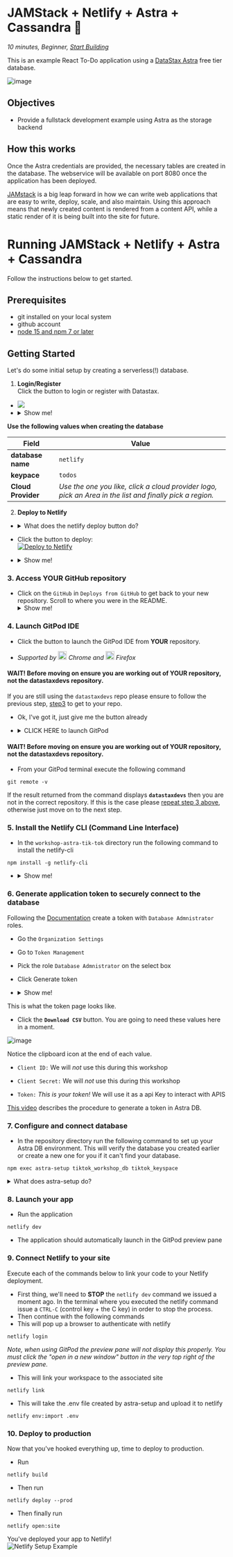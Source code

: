 <!--- STARTEXCLUDE --->
<h1><a class="anchor" aria-hidden="true" id="jamstack-netlify-astra-cassandra"> </a>JAMStack + Netlify + Astra + Cassandra 📒</h1>
<p><em>10 minutes, Beginner, <a href="https://github.com/DataStax-Examples/todo-astra-jamstack-netlify#prerequisites" target="_blank">Start Building</a></em></p>
<p>This is an example React To-Do application using a <a href="https://astra.datastax.com/register?utm_source=devplay&amp;utm_medium=github&amp;utm_campaign=todo-astra-jamstack-netlify" target="_blank">DataStax Astra</a> free tier database.</p>
<!--- ENDEXCLUDE --->
<p><img src="https://monosnap.com/image/Fv0yPAznbeNJD3vYlQfztME6yogzFT" alt="image" /></p>
<h2><a class="anchor" aria-hidden="true" id="objectives"> </a>Objectives</h2>
<ul>
<li>Provide a fullstack development example using Astra as the storage backend</li>
</ul>
<h2><a class="anchor" aria-hidden="true" id="how-this-works"> </a>How this works</h2>
<p>Once the Astra credentials are provided, the necessary tables are created in the database. The webservice will be available on port 8080 once the application has been deployed.</p>
<p><a href="https://jamstack.org/" target="_blank">JAMstack</a> is a big leap forward in how we can write web applications that are easy to write, deploy, scale, and also maintain. Using this approach means that newly created content is rendered from a content API, while a static render of it is being built into the site for future.</p>
<!--- STARTEXCLUDE --->
<h1><a class="anchor" aria-hidden="true" id="running-jamstack-netlify-astra-cassandra"> </a>Running JAMStack + Netlify + Astra + Cassandra</h1>
<p>Follow the instructions below to get started.</p>
<h2><a class="anchor" aria-hidden="true" id="prerequisites"> </a>Prerequisites</h2>
<ul>
<li>git installed on your local system</li>
<li>github account</li>
<li><a href="https://www.whitesourcesoftware.com/free-developer-tools/blog/update-node-js/" target="_blank">node 15 and npm 7 or later</a></li>
</ul>
<h2><a class="anchor" aria-hidden="true" id="getting-started"> </a>Getting Started</h2>
<p>Let's do some initial setup by creating a serverless(!) database.</p>
<ol>
<li><strong>Login/Register</strong><br />
Click the button to login or register with Datastax.</li>
</ol>
<ul>
<li><a href="https://astra.datastax.com/register?utm_source=github&utm_medium=referral&utm_campaign=todo-astra-jamstack-netlify" target="_blank"><img src="https://dabuttonfactory.com/button.png?t=Create+Astra+Database&f=Calibri-bold&ts=20&tc=fff&hp=40&vp=10&c=8&bgt=unicolored&bgc=6fa8dc" /></a></li>
<li>
<details><summary>Show me!</summary>
  <img src="https://github.com/datastaxdevs/workshop-spring-stargate/raw/main/images/tutorials/astra-create-db.gif?raw=true" />
</li>
</ul>
</details>
<p><strong>Use the following values when creating the database</strong></p>
<table>
<thead>
<tr>
<th>Field</th>
<th>Value</th>
</tr>
</thead>
<tbody>
<tr>
<td><strong>database name</strong></td>
<td><code>netlify</code></td>
</tr>
<tr>
<td><strong>keypace</strong></td>
<td><code>todos</code></td>
</tr>
<tr>
<td><strong>Cloud Provider</strong></td>
<td><em>Use the one you like, click a cloud provider logo,  pick an Area in the list and finally pick a region.</em></td>
</tr>
</tbody>
</table>
<ol start="2">
<li><strong>Deploy to Netlify</strong></li>
</ol>
<ul>
<li>
<details><summary> What does the netlify deploy button do?</summary>The Netlify deploy button will:<ul>
  <li>Create a new repository for you on Github</li>
  <li>Create a site on Netlify</li>
  <li>Link the two together.</li></ul>
</li>
</ul>
</details>
<ul>
<li>Click the button to deploy:<br />
<a href="https://app.netlify.com/start/deploy?repository=https://github.com/datastaxdevs/netlify-astra-example" target="_blank"><img src="https://www.netlify.com/img/deploy/button.svg" alt="Deploy to Netlify" /></a></li>
</ul>
<ul>
<li>
<details><summary>Show me!</summary>
 <img src="https://github.com/datastaxdevs/workshop-spring-stargate/raw/main/images/tutorials/astra-create-token.gif?raw=true" />
 </details>
</li>
</ul>
<h3><a class="anchor" aria-hidden="true" id="3-access-your-github-repository"> </a>3. Access YOUR GitHub repository</h3>
<ul>
<li>Click on the <code>GitHub</code> in <code>Deploys from GitHub</code> to get back to your new repository.  Scroll to where you were in the README.
<details>
<summary>Show me! </summary>
<img src="https://github.com/datastaxdevs/netlify-astra-example/raw/master/tutorial/images/deploy-5.png" />
</details>
</li>
</ul>
<h3><a class="anchor" aria-hidden="true" id="4-launch-gitpod-ide"> </a>4. Launch GitPod IDE</h3>
<ul>
<li>Click the button to launch the GitPod IDE from <strong>YOUR</strong> repository.</li>
</ul>
<ul>
<li><em>Supported by <img src="https://github.com/datastaxdevs/netlify-astra-example/raw/master/tutorial/images/chrome-logo.svg" height="20"/> Chrome and <img src="tutorial/images/firefox-logo.svg" height="20"/> Firefox</em></li>
</ul>
<h4><a class="anchor" aria-hidden="true" id="wait-before-moving-on-ensure-you-are-working-out-of-your-repository-not-the-datastaxdevs-repository"> </a>WAIT! Before moving on ensure you are working out of YOUR repository, not the datastaxdevs repository.</h4>
<p>If you are still using the <code>datastaxdevs</code> repo please ensure to follow the previous step, <a href="#3-clone-your-github-repository" target="_blank">step3</a> to get to your repo.</p>
<ul>
<li>
<p>Ok, I've got it, just give me the button already</p>
</li>
<li>
<details>
  <summary>CLICK HERE to launch GitPod</summary>
<p><a href="https://gitpod.io/from-referrer/" target="_blank"><img src="https://gitpod.io/button/open-in-gitpod.svg" alt="Open in Gitpod" /></a></p>
</details>
</li>
</ul>
<h4><a class="anchor" aria-hidden="true" id="wait-before-moving-on-ensure-you-are-working-out-of-your-repository-not-the-datastaxdevs-repository"> </a>WAIT! Before moving on ensure you are working out of YOUR repository, not the datastaxdevs repository.</h4>
<ul>
<li>From your GitPod terminal execute the following command</li>
</ul>
<pre><code>git remote -v
</code></pre>
<p>If the result returned from the command displays <strong><code>datastaxdevs</code></strong> then you are not in the correct repository. If this is the case please <a href="#3-access-your-github-repository" target="_blank">repeat step 3 above</a>, otherwise just move on to the next step.</p>
<h3><a class="anchor" aria-hidden="true" id="5-install-the-netlify-cli-command-line-interface"> </a>5. Install the Netlify CLI (Command Line Interface)</h3>
<ul>
<li>In the <code>workshop-astra-tik-tok</code> directory run the following command to install the netlify-cli</li>
</ul>
<pre><code>npm install -g netlify-cli
</code></pre>
<ul>
<li>
<details><summary>Show me!</summary>
 <img src="https://github.com/datastaxdevs/netlify-astra-example/raw/master/tutorial/images/netlify-install-cli.png?raw=true" />
 </details>
</li>
</ul>
<h3><a class="anchor" aria-hidden="true" id="6-generate-application-token-to-securely-connect-to-the-database"> </a>6. Generate application token to securely connect to the database</h3>
<p>Following the <a href="https://docs.datastax.com/en/astra/docs/manage-application-tokens.html" target="_blank">Documentation</a> create a token with <code>Database Admnistrator</code> roles.</p>
<ul>
<li>
<p>Go the <code>Organization Settings</code></p>
</li>
<li>
<p>Go to <code>Token Management</code></p>
</li>
<li>
<p>Pick the role <code>Database Admnistrator</code> on the select box</p>
</li>
<li>
<p>Click Generate token</p>
</li>
</ul>
<ul>
<li>
<details><summary>Show me!</summary>
 <img src="https://github.com/datastaxdevs/netlify-astra-example/raw/master/tutorial/images/astra-create-token.gif?raw=true" />
 </details>
</li>
</ul>
<p>This is what the token page looks like.</p>
<ul>
<li>Click the <strong><code>Download CSV</code></strong> button. You are going to need these values here in a moment.</li>
</ul>
<p><img src="https://github.com/datastaxdevs/netlify-astra-example/raw/master/tutorial/images/astra-token.png?raw=true" alt="image" /></p>
<p>Notice the clipboard icon at the end of each value.</p>
<ul>
<li>
<p><code>Client ID:</code> We will <em>not</em> use this during this workshop</p>
</li>
<li>
<p><code>Client Secret:</code> We will <em>not</em> use this during this workshop</p>
</li>
<li>
<p><code>Token:</code> <em>This is your token!</em> We will use it as a api Key to interact with APIS</p>
</li>
</ul>
<p><a href="https://www.youtube.com/watch?v=TUTCLsBuUd4" target="_blank">This video</a> describes the procedure to generate a token in Astra DB.</p>
<h3><a class="anchor" aria-hidden="true" id="7-configure-and-connect-database"> </a>7. Configure and connect database</h3>
<ul>
<li>In the repository directory run the following command to set up your Astra DB environment. This will verify the database you created earlier or create a new one for you if it can't find your database.</li>
</ul>
<pre><code>npm exec astra-setup tiktok_workshop_db tiktok_keyspace
</code></pre>
<details>
<summary>What does astra-setup do?</summary>
    To setup your ASTRA instance, you want to run `npm exec astra-setup`
<pre><code>This will do the following:
* Have you go to your [Astra DB instance](https://datastx.io/workshops) to register or login. There is no credit card required to sign up. The 'Pay as you go' option gives you a huge amount of transactions for free:
    * 30 million reads
    * 5 million writes
    * 40 gigabytes of storage
* Give steps to grab a Database Administrator Token and paste it into the input field
* Ask you what database you want to use (default, existing, create)
* Create or access the database
* Create/update an .env file in the project root
* Create/update an .astrarc file in your home directory
    * This can be used by httpie-astra `pip3 install httpie-astra`
    * It can also be used by the @astra/collections and @astra/rest node modules

## Specify the database and keyspace
You can run the script and tell it which database/keyspace to use by using:
`npm exec astra-setup databasename keyspacename`
</code></pre>
</details>
<h3><a class="anchor" aria-hidden="true" id="8-launch-your-app"> </a>8. Launch your app</h3>
<ul>
<li>Run the application</li>
</ul>
<pre><code>netlify dev
</code></pre>
<ul>
<li>The application should automatically launch in the GitPod preview pane</li>
</ul>
<h3><a class="anchor" aria-hidden="true" id="9-connect-netlify-to-your-site"> </a>9. Connect Netlify to your site</h3>
<p>Execute each of the commands below to link your code to your Netlify deployment.</p>
<ul>
<li>First thing, we'll need to <strong>STOP</strong> the <code>netlify dev</code> command we issued a moment ago. In the terminal where you executed the netlify command issue a <code>CTRL-C</code> (control key + the C key) in order to stop the process.</li>
<li>Then continue with the following commands</li>
<li>This will pop up a browser to authenticate with netlify</li>
</ul>
<pre><code>netlify login
</code></pre>
<p><em>Note, when using GitPod the preview pane will not display this properly. You must click the &quot;open in a new window&quot; button in the very top right of the preview pane.</em></p>
<ul>
<li>This will link your workspace to the associated site</li>
</ul>
<pre><code>netlify link
</code></pre>
<ul>
<li>This will take the .env file created by astra-setup and upload it to netlify</li>
</ul>
<pre><code>netlify env:import .env
</code></pre>
<!--
  * Will be used to allow you to execute `netlify open`
  ```
  netlify sites:list
  ```
-->
<h3><a class="anchor" aria-hidden="true" id="10-deploy-to-production"> </a>10. Deploy to production</h3>
<p>Now that you've hooked everything up, time to deploy to production.</p>
<ul>
<li>Run</li>
</ul>
<pre><code>netlify build
</code></pre>
<ul>
<li>Then run</li>
</ul>
<pre><code>netlify deploy --prod
</code></pre>
<ul>
<li>Then finally run</li>
</ul>
<pre><code>netlify open:site
</code></pre>
<p>You've deployed your app to Netlify!<br />
<img src="https://github.com/datastaxdevs/netlify-astra-example/raw/master/./tutorial/images/netlify-livesite.png?raw=true" alt="Netlify Setup Example" /></p>
